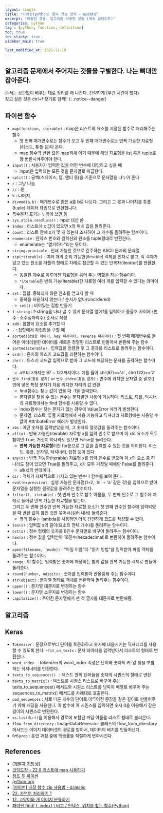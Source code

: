 ```yaml
---
layout: single
title: "파이썬(python) 함수 기능 정리 - update"
excerpt: "배웠던 것들. 알고리즘 사용한 것들 (계속 업데이트)"
categories: python
tag : [python, function, definition]
toc: true
toc_sticky: true
sidebar_main: true

last_modified_at: 2021-11-19
---
```


## 알고리즘 문제에서 주어지는 것들을 구별한다. 나는 뼈대만 잡아준다.

순서는 상관없이 배우는 대로 정리를 해 나간다. 간략하게 (우린 시간이 없다)<br>
찾고 싶은 것은 ctrl+f 찾기로 검색!!
{: .notice--danger}

## 파이썬 함수

- `map(function, iterable)` : map은 리스트의 요소를 지정된 함수로 처리해주는 함수
  - 첫 번째 매개변수로는 함수가 오고 두 번째 매개변수로는 반복 가능한 자료형(리스트, 튜플 등)이 온다.
  - map 함수의 반환 값은 map객체 이기 때문에 해당 자료형을 list 혹은 tuple로 형 변환시켜주어야 한다.
- `input()` : 사용자가 입력한 값을 어떤 변수에 대입하고 싶을 때
  - input은 입력되는 모든 것을 문자열로 취급한다.
- `split()` : 공백(스페이스, 탭, 엔터 등)을 기준으로 문자열을 나누어 준다
- `/` : 그냥 나눔 
- `//` : 몫
- `%` : 나머지
- `divmod(a,b)` : 매개변수로 받은 a를 b로 나눈다. 그리고 그 몫과 나머지를 튜플(tuple) 데이터 타입으로 반환합니다.
- 특수문자 표기는 `\` 앞에 쓰면 됨
- `sys.stdin.readline()` : input 대신 씀
- `index` : 리스트에 x 값이 있으면 x의 위치 값을 돌려준다.
- `count` : 리스트 안에 x가 몇 개 있는지 조사하여 그 개수를 돌려주는 함수이다.
- `enumerate` : 인덱스 번호와 컬렉션의 원소를 tuple형태로 반환한다.
  - enumerate는 "열거하다"라는 뜻이다.
- `string.printable` : 인쇄 가능한 것으로 간주하는 ASCII 문자의 문자열
- `zip(*iterable)` : 여러 개의 순회 가능한(iterable) 객체를 인자로 받고, 각 객체가 담고 있는 원소를 터플의 형태로 차례로 접근할 수 있는 반복자(iterator)를 반환한다.
  - 동일한 개수로 이루어진 자료형을 묶어 주는 역할을 하는 함수이다.
  - `*iterable`은 반복 가능(iterable)한 자료형 여러 개를 입력할 수 있다는 의미이다.
- `set` : 집합. 중복되지 않은 원소를 얻고자 할 때
  - 중복을 허용하지 않는다 / 순서가 없다(Unordered)
  - `set()` : 비어있는 집합 만들기
- `f-string` : f-string을 나타 낼 수 있게 문자열 앞에f를 입력하고 중괄호 사이에 {변수 : 소수점자리수} 순서로 작성
- `add` : 집합에 요소를 추가할 때
- `-` : 집합에서 차집합을 구할 때
- `sorted(정렬할 데이터, key 파라미터, reverse 파라미터)` : 첫 번째 매개변수로 들어온 이터러블한 데이터를 새로운 정렬된 리스트로 만들어서 반환해 주는 함수
- `sorted(iterable)` : 입력값을 정렬한 후 그 결과를 리스트로 돌려주는 함수이다.
- `ord()` : 문자의 아스키 코드값을 리턴하는 함수이다.
- `chr()` : 아스키 코드값 입력으로 받아 그 코드에 해당하는 문자를 출력하는 함수이다.
  - a부터 z까지는 97 ~ 122까지이다. 예를 들어 chr(97)=='a' , chr(122)=='z'
- `변수.find(찾을 문자)` or `변수.index(찾을 문자)` : 변수에 위치한 문자열 중 괄호() 안에 넣은 특정 문자가 처음 위치한 자리의 값 반환
  - find함수는 찾는 값이 없을 때 -1을 출력한다.
  - 문자열을 찾을 수 있는 변수는 문자열만 사용이 가능하다.  리스트, 튜플, 딕셔너리 자료형에서는 find 함수를 사용할 수 없다.
  - index함수는 찾는 문자가 없는 경우에 ValueError 에러가 발생한다.
  - 문자열, 리스트, 튜플 자료형에서 사용 가능하고 딕셔너리 자료형에는 사용할 수 없어 AttributeError 에러가 발생한다.
- `abs` : 어떤 숫자를 입력받았을 때, 그 숫자의 절댓값을 돌려주는 함수이다.
- `all(x)` : 반복 가능한(iterable) 자료형 x를 입력 인수로 받으며 이 x의 요소가 모두 참이면 True, 거짓이 하나라도 있으면 False를 돌려준다.
  - **반복 가능한 자료형**이란 for문으로 그 값을 출력할 수 있는 것을 의미한다. 리스트, 튜플, 문자열, 딕셔너리, 집합 등이 있다.
- `any(x)` : 반복 가능한(iterable) 자료형 x를 입력 인수로 받으며 이 x의 요소 중 하나라도 참이 있으면 True를 돌려주고, x가 모두 거짓일 때에만 False를 돌려준다. 
  - all(x)의 반대이다.
- `dir` : 객체가 자체적으로 가지고 있는 변수나 함수를 보여 준다. 
- `eval(expression)` : 실행 가능한 문자열(1+2, 'hi' + 'a' 같은 것)을 입력으로 받아 문자열을 실행한 결괏값을 돌려주는 함수이다.
- `filter(f, iterable)` : 첫 번째 인수로 함수 이름을, 두 번째 인수로 그 함수에 차례로 들어갈 반복 가능한 자료형을 받는다.<br>그리고 두 번째 인수인 반복 가능한 자료형 요소가 첫 번째 인수인 함수에 입력되었을 때 반환 값이 참인 것만 묶어서(걸러 내서) 돌려준다.
  - 앞의 함수는 lambda를 사용하면 더욱 간편하게 코드를 작성할 수 있다.
- `len(s)` : 입력값 s의 길이(요소의 전체 개수)를 돌려주는 함수이다.
- `oct(x)` : 정수 형태의 숫자를 8진수 문자열로 바꾸어 돌려주는 함수이다.
- `hex(x)` : 정수 값을 입력받아 16진수(hexadecimal)로 변환하여 돌려주는 함수이다.
- `open(filename, [mode])` :  "파일 이름"과 "읽기 방법"을 입력받아 파일 객체를 돌려주는 함수이다. 
- `range` : 이 함수는 입력받은 숫자에 해당하는 범위 값을 반복 가능한 객체로 만들어 돌려준다.
- `round(number, ndigits)` : 숫자를 입력받아 반올림해 주는 함수이다.
- `str(object)` : 문자열 형태로 객체를 변환하여 돌려주는 함수이다.
- `upper()` : 문자열 대문자로 변경하는 함수
- `lower()` : 문자열 소문자로 변경하는 함수
- `capitalize()` : 주어진 문자열에서 맨 첫 글자를 대문자로 변환해줌.


## 알고리즘



## Keras

- `Tokenizer` : 문장으로부터 단어를 토큰화하고 숫자에 대응시키는 딕셔너리를 사용할 수 있도록 한다.
-`fit_on_texts` : 문자 데이터를 입력받아서 리스트의 형태로 변환한다.
- `word_index ` : tokenizer의 word_index 속성은 단어와 숫자의 키-값 쌍을 포함하는 딕셔너리를 반환한다.
- `texts_to_sequences() ` : 텍스트 안의 단어들을 숫자의 시퀀스의 형태로 변환
- `texts_to_matrix()` : 텍스트를 시퀀스 리스트로 바꾸어 주는 texts_to_sequences() 메서드와 시퀀스 리스트를 넘파이 배열로 바꾸어 주는 sequences_to_matrix() 메서드를 차례대로 호출한다.
- `pad_sequences` : 서로 다른 개수의 단어로 이루어진 문장을 같은 길이로 만들어주기 위해 패딩을 사용한다. 이 함수에 이 시퀀스를 입력하면 숫자 0을 이용해서 같은 길이의 시퀀스로 변환한다.
- `os.listdir()`을 이용해서 경로에 포함된 파일 이름을 리스트 형태로 불러온다.
- `flow_from_directory` : ImageDataGenerator 클래스의 flow_from_directory 메서드는 이미지 데이터셋의 경로를 받아서, 데이터의 배치를 만들어낸다.
- `RMSprop` : 훈련 과정 중에 학습률을 적절하게 변화시킨다.



## References 

- [[개발자 지망생]](https://blockdmask.tistory.com/531 )
- [코딩도장 - 22.6 리스트에 map 사용하기](https://dojang.io/mod/page/view.php?id=2286)
- [점프 투 파이썬](https://wikidocs.net/25)
- [python.org](https://docs.python.org/ko/3/library/string.html)
- [[파이썬] 내장 함수 zip 사용법 - daleseo](https://www.daleseo.com/python-zip/)
- [22. 자연어 처리하기 1](https://codetorial.net/tensorflow/natural_language_processing_in_tensorflow_01.html)
- [12. 고양이와 개 이미지 분류하기](https://codetorial.net/tensorflow/classifying_the_cats_and_dogs.html)
- [파이썬 find( ), index( ) 비교 / 인덱스, 위치를 찾는 함수(Python)](https://ooyoung.tistory.com/78)
